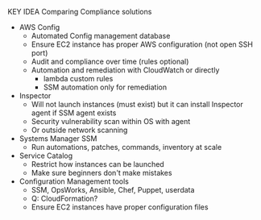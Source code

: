 KEY IDEA Comparing Compliance solutions
- AWS Config
  - Automated Config management database
  - Ensure EC2 instance has proper AWS configuration (not open SSH port)
  - Audit and compliance over time (rules optional)
  - Automation and remediation with CloudWatch or directly
    - lambda custom rules
    - SSM automation only for remediation
- Inspector
  - Will not launch instances (must exist) but it can install Inspector agent if SSM agent exists
  - Security vulnerability scan within OS with agent
  - Or outside network scanning
- Systems Manager SSM
  - Run automations, patches, commands, inventory at scale
- Service Catalog
  - Restrict how instances can be launched
  - Make sure beginners don't make mistakes
- Configuration Management tools
  - SSM, OpsWorks, Ansible, Chef, Puppet, userdata
  - Q: CloudFormation?
  - Ensure EC2 instances have proper configuration files
